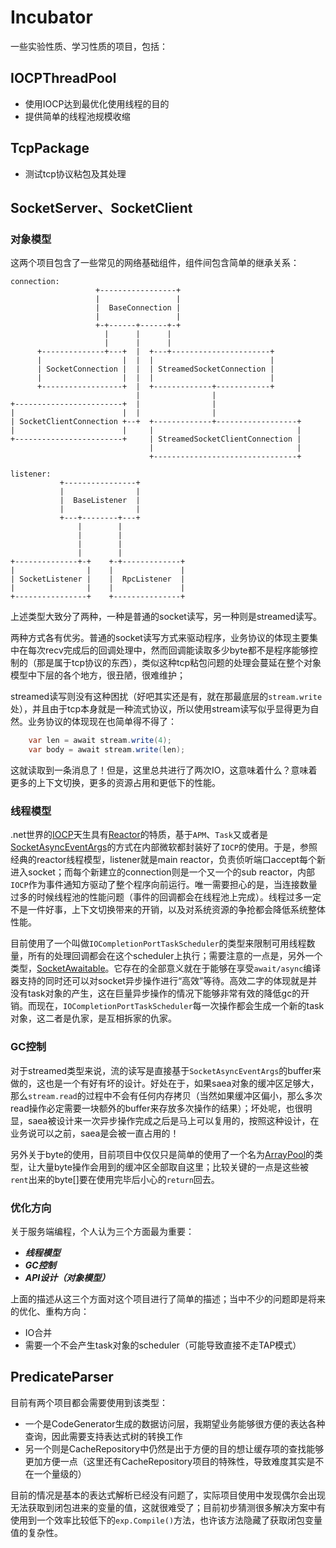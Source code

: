 ﻿# Incubator

一些实验性质、学习性质的项目，包括：

## IOCPThreadPool
* 使用IOCP达到最优化使用线程的目的
* 提供简单的线程池规模收缩

## TcpPackage
* 测试tcp协议粘包及其处理

## SocketServer、SocketClient
### 对象模型
这两个项目包含了一些常见的网络基础组件，组件间包含简单的继承关系：
```
connection:
                   +-----------------+
                   |                 |
                   |  BaseConnection |
                   |                 |
                   +-+------+------+-+
                     |      |      |
                     |      |      |
      +--------------+---+  |  +---+----------------------+
      |                  |  |  |                          |
      | SocketConnection |  |  | StreamedSocketConnection |
      |                  |  |  |                          |
      +------------------+  |  +-------------+------------+
                            |                |
+------------------------+  |                |
|                        |  |                |
| SocketClientConnection +--+  +-------------+------------------+
|                        |     |                                |
+------------------------+     | StreamedSocketClientConnection |
                               |                                |
                               +--------------------------------+
```

```
listener:
           +----------------+
           |                |
           |  BaseListener  |
           |                |
           +---+--------+---+
               |        |
               |        |
               |        |
               |        |
+--------------+-+    +-+-------------+
|                |    |               |
| SocketListener |    |  RpcListener  |
|                |    |               |
+----------------+    +---------------+

```
上述类型大致分了两种，一种是普通的socket读写，另一种则是streamed读写。

两种方式各有优劣。普通的socket读写方式来驱动程序，业务协议的体现主要集中在每次recv完成后的回调处理中，然而回调能读取多少byte都不是程序能够控制的（那是属于tcp协议的东西），类似这种tcp粘包问题的处理会蔓延在整个对象模型中下层的各个地方，很丑陋，很难维护；

streamed读写则没有这种困扰（好吧其实还是有，就在那最底层的`stream.write`处），并且由于tcp本身就是一种流式协议，所以使用stream读写似乎显得更为自然。业务协议的体现现在也简单得不得了：
```csharp
    var len = await stream.write(4);
    var body = await stream.write(len);
```

这就读取到一条消息了！但是，这里总共进行了两次IO，这意味着什么？意味着更多的上下文切换，更多的资源占用和更低下的性能。

### 线程模型
.net世界的[IOCP](https://www.ibm.com/developerworks/cn/java/j-lo-iocp/index.html)天生具有[Reactor](http://ifeve.com/netty-reactor-4/)的特质，基于`APM`、`Task`又或者是[SocketAsyncEventArgs](https://docs.microsoft.com/en-us/dotnet/api/system.net.sockets.socketasynceventargs?view=netframework-4.7.2)的方式在内部微软都封装好了`IOCP`的使用。于是，参照经典的reactor线程模型，listener就是main reactor，负责侦听端口accept每个新进入socket；而每个新建立的connection则是一个又一个的sub reactor，内部`IOCP`作为事件通知方驱动了整个程序向前运行。唯一需要担心的是，当连接数量过多的时候线程池的性能问题（事件的回调都会在线程池上完成）。线程过多一定不是一件好事，上下文切换带来的开销，以及对系统资源的争抢都会降低系统整体性能。

目前使用了一个叫做`IOCompletionPortTaskScheduler`的类型来限制可用线程数量，所有的处理回调都会在这个scheduler上执行；需要注意的一点是，另外一个类型，[SocketAwaitable](https://blogs.msdn.microsoft.com/pfxteam/2011/12/15/awaiting-socket-operations/)。它存在的全部意义就在于能够在享受`await/async`编译器支持的同时还可以对socket异步操作进行“高效”等待。高效二字的体现就是并没有task对象的产生，这在巨量异步操作的情况下能够非常有效的降低gc的开销。而现在，`IOCompletionPortTaskScheduler`每一次操作都会生成一个新的task对象，这二者是仇家，是互相拆家的仇家。

### GC控制
对于streamed类型来说，流的读写是直接基于`SocketAsyncEventArgs`的buffer来做的，这也是一个有好有坏的设计。好处在于，如果saea对象的缓冲区足够大，那么`stream.read`的过程中不会有任何内存拷贝（当然如果缓冲区偏小，那么多次read操作必定需要一块额外的buffer来存放多次操作的结果）；坏处呢，也很明显，saea被设计来一次异步操作完成之后是马上可以复用的，按照这种设计，在业务说可以之前，saea是会被一直占用的！

另外关于byte的使用，目前项目中仅仅只是简单的使用了一个名为[ArrayPool](https://adamsitnik.com/Array-Pool/)的类型，让大量byte操作会用到的缓冲区全部取自这里；比较关键的一点是这些被`rent`出来的byte[]要在使用完毕后小心的`return`回去。

### 优化方向
关于服务端编程，个人认为三个方面最为重要：
* ***线程模型***
* ***GC控制***
* ***API设计（对象模型）***
  
上面的描述从这三个方面对这个项目进行了简单的描述；当中不少的问题即是将来的优化、重构方向：
* IO合并
* 需要一个不会产生task对象的scheduler（可能导致直接不走TAP模式）

## PredicateParser
目前有两个项目都会需要使用到该类型：
* 一个是CodeGenerator生成的数据访问层，我期望业务能够很方便的表达各种查询，因此需要支持表达式树的转换工作
* 另一个则是CacheRepository中仍然是出于方便的目的想让缓存项的查找能够更加方便一点（这里还有CacheRepository项目的特殊性，导致难度其实是不在一个量级的）

目前的情况是基本的表达式解析已经没有问题了，实际项目使用中发现偶尔会出现无法获取到闭包进来的变量的值，这就很难受了；目前初步猜测很多解决方案中有使用到一个效率比较低下的`exp.Compile()`方法，也许该方法隐藏了获取闭包变量值的复杂性。

